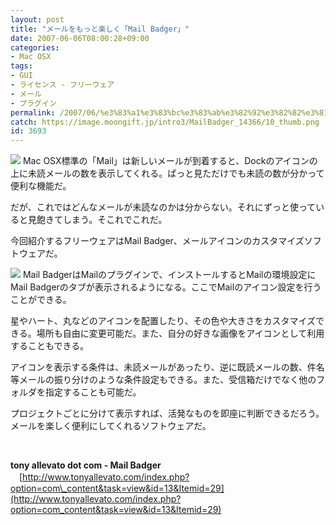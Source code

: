 ```yaml
---
layout: post
title: "メールをもっと楽しく「Mail Badger」"
date: 2007-06-06T08:00:28+09:00
categories:
- Mac OSX
tags: 
- GUI
- ライセンス - フリーウェア
- メール
- プラグイン
permalink: /2007/06/%e3%83%a1%e3%83%bc%e3%83%ab%e3%82%92%e3%82%82%e3%81%a3%e3%81%a8%e6%a5%bd%e3%81%97%e3%81%8f%e3%80%8cmail-badger%e3%80%8d/
catch: https://image.moongift.jp/intro3/MailBadger_14366/10_thumb.png
id: 3693
---
```

[![](https://image.moongift.jp/intro3/MailBadger_14366/11_thumb.png)](https://image.moongift.jp/intro3/MailBadger_14366/112.png) Mac OSX標準の「Mail」は新しいメールが到着すると、Dockのアイコンの上に未読メールの数を表示してくれる。ぱっと見ただけでも未読の数が分かって便利な機能だ。

 

だが、これではどんなメールが未読なのかは分からない。それにずっと使っていると見飽きてしまう。そこれでこれだ。

 

今回紹介するフリーウェアはMail Badger、メールアイコンのカスタマイズソフトウェアだ。

 <!--more--> 

[![](https://image.moongift.jp/intro3/MailBadger_14366/10_thumb.png)](https://image.moongift.jp/intro3/MailBadger_14366/102.png) Mail BadgerはMailのプラグインで、インストールするとMailの環境設定にMail Badgerのタブが表示されるようになる。ここでMailのアイコン設定を行うことができる。

 

星やハート、丸などのアイコンを配置したり、その色や大きさをカスタマイズできる。場所も自由に変更可能だ。また、自分の好きな画像をアイコンとして利用することもできる。

 

アイコンを表示する条件は、未読メールがあったり、逆に既読メールの数、件名等メールの振り分けのような条件設定もできる。また、受信箱だけでなく他のフォルダを指定することも可能だ。

 

プロジェクトごとに分けて表示すれば、活発なものを即座に判断できるだろう。メールを楽しく便利にしてくれるソフトウェアだ。

 

&nbsp;

 

**tony allevato dot com - Mail Badger**  
　[http://www.tonyallevato.com/index.php?option=com\_content&task=view&id=13&Itemid=29](http://www.tonyallevato.com/index.php?option=com_content&task=view&id=13&Itemid=29)

